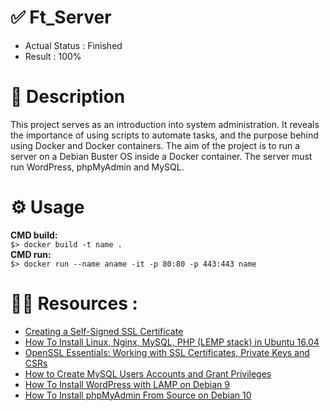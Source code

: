 # ✅ Ft_Server

- Actual Status : Finished
- Result        : 100%

# 🤔 Description
This project serves as an introduction into system administration. It reveals the importance of using scripts to automate tasks, and the purpose behind using Docker and Docker containers. The aim of the project is to run a server on a Debian Buster OS inside a Docker container. The server must run WordPress, phpMyAdmin and MySQL.

# ⚙️ Usage
 **CMD build:**<br>
 `$> docker build -t name .`<br>
 **CMD run:**<br>
 `$> docker run --name aname -it -p 80:80 -p 443:443 name`<br>

# 👨‍💻 Resources :
  - [Creating a Self-Signed SSL Certificate](https://linuxize.com/post/creating-a-self-signed-ssl-certificate/)
  - [How To Install Linux, Nginx, MySQL, PHP (LEMP stack) in Ubuntu 16.04](https://www.digitalocean.com/community/tutorials/how-to-install-linux-nginx-mysql-php-lemp-stack-in-ubuntu-16-04)
  - [OpenSSL Essentials: Working with SSL Certificates, Private Keys and CSRs](https://www.digitalocean.com/community/tutorials/openssl-essentials-working-with-ssl-certificates-private-keys-and-csrs)
  - [How to Create MySQL Users Accounts and Grant Privileges
](https://linuxize.com/post/how-to-create-mysql-user-accounts-and-grant-privileges/)
  - [How To Install WordPress with LAMP on Debian 9
](https://www.digitalocean.com/community/tutorials/how-to-install-wordpress-with-lamp-on-debian-9)
  - [How To Install phpMyAdmin From Source on Debian 10
](https://www.digitalocean.com/community/tutorials/how-to-install-phpmyadmin-from-source-debian-10)

